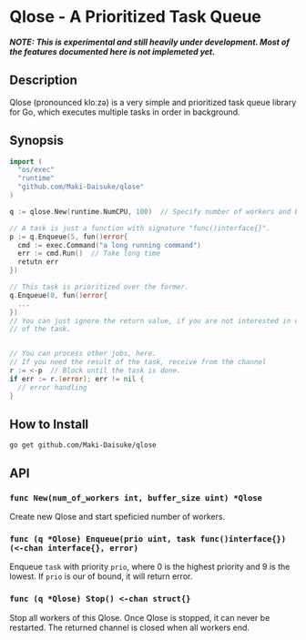 Qlose - A Prioritized Task Queue
================================

_**NOTE: This is experimental and still heavily under development. Most of the
features documented here is not implemeted yet.**_

Description
-----------

Qlose (pronounced kloːzə) is a very simple and prioritized task queue library
for Go, which executes multiple tasks in order in background.


Synopsis
--------

```go
import (
  "os/exec"
  "runtime"
  "github.com/Maki-Daisuke/qlose"
)

q := qlose.New(runtime.NumCPU, 100)  // Specify number of workers and buffer size

// A task is just a function with signature "func()interface{}".
p := q.Enqueue(5, fun()error{
  cmd := exec.Command("a long running command")
  err := cmd.Run()  // Take long time
  retutn err
})

// This task is prioritized over the former.
q.Enqueue(0, fun()error{
  ...
})
// You can just ignore the return value, if you are not interested in completion
// of the task.


// You can process other jobs, here.
// If you need the result of the task, receive from the channel
r := <-p  // Block until the task is done.
if err := r.(error); err != nil {
  // error handling
}
```

How to Install
--------------

```
go get github.com/Maki-Daisuke/qlose
```


API
---

### `func New(num_of_workers int, buffer_size uint) *Qlose`

Create new Qlose and start speficied number of workers.

### `func (q *Qlose) Enqueue(prio uint, task func()interface{}) (<-chan interface{}, error)`

Enqueue `task` with priority `prio`, where 0 is the highest priority and 9 is
the lowest. If `prio` is our of bound, it will return error.

### `func (q *Qlose) Stop() <-chan struct{}`

Stop all workers of this Qlose. Once Qlose is stopped, it can never be restarted.
The returned channel is closed when all workers end.
